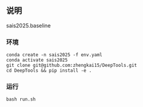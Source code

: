 ## 说明 
sais2025.baseline


### 环境
```shell
conda create -n sais2025 -f env.yaml
conda activate sais2025
git clone git@github.com:zhengkai15/DeepTools.git
cd DeepTools && pip install -e . 
```

### 运行
```shell
bash run.sh
```
